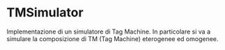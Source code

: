 # TMSimulator

Implementazione di un simulatore di Tag Machine.
In particolare si va a simulare la composizione di TM (Tag Machine) eterogenee ed omogenee.
